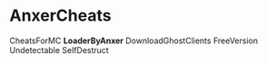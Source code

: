 # AnxerCheats
 CheatsForMC
 **LoaderByAnxer**
 DownloadGhostClients
 FreeVersion
 Undetectable
 SelfDestruct
